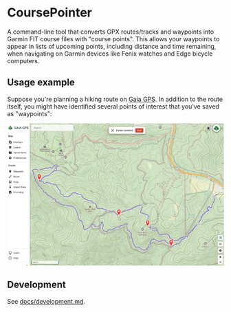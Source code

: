 # CoursePointer

A command-line tool that converts GPX routes/tracks and waypoints into Garmin
FIT course files with "course points". This allows your waypoints to appear in
lists of upcoming points, including distance and time remaining, when
navigating on Garmin devices like Fenix watches and Edge bicycle computers.

## Usage example

Suppose you're planning a hiking route on [Gaia GPS](https://gaiagps.com/). In
addition to the route itself, you might have identified several points of
interest that you've saved as "waypoints":

![Example hike](docs/img/castlerock-gaiagps.png)

## Development

See [docs/development.md](docs/development.md).
